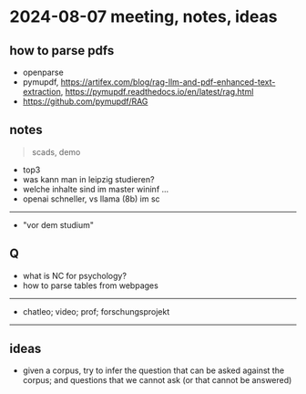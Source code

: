 # 2024-08-07 meeting, notes, ideas

## how to parse pdfs

* openparse
* pymupdf, https://artifex.com/blog/rag-llm-and-pdf-enhanced-text-extraction, https://pymupdf.readthedocs.io/en/latest/rag.html
* https://github.com/pymupdf/RAG

## notes

> scads, demo

* top3
* was kann man in leipzig studieren?
* welche inhalte sind im master wininf ...
* openai schneller, vs llama (8b) im sc

----

* "vor dem studium"

## Q

* what is NC for psychology?
* how to parse tables from webpages

----

* chatleo; video; prof; forschungsprojekt

----

## ideas

* given a corpus, try to infer the question that can be asked against the corpus; and questions that we cannot ask (or that cannot be answered)

